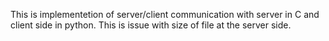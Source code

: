 This is implementetion of server/client communication with server in C and client side in python. This is issue with size of file at the server side.
